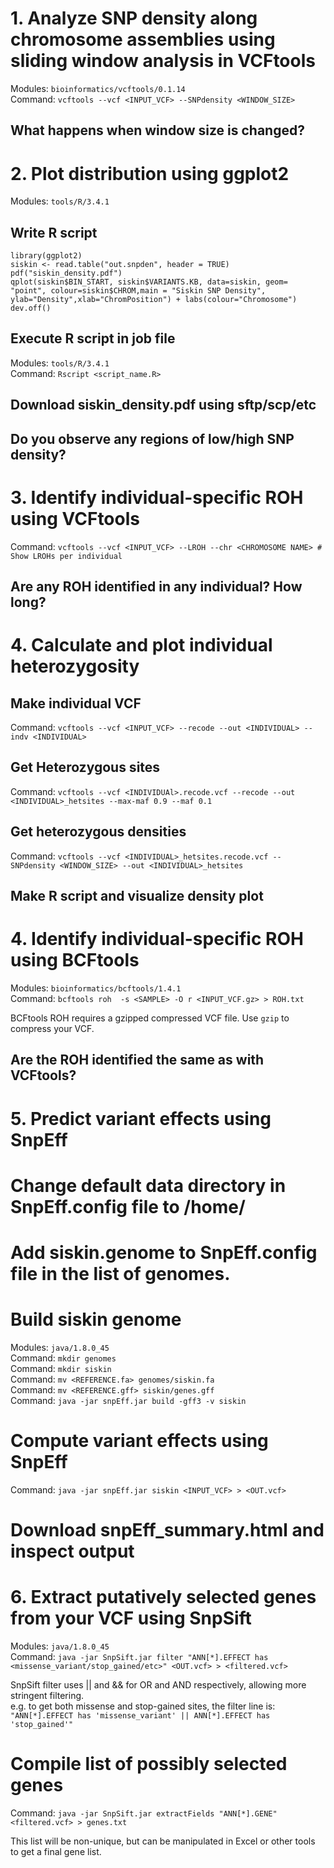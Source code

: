 # 1. Analyze SNP density along chromosome assemblies using sliding window analysis in VCFtools  
Modules: `bioinformatics/vcftools/0.1.14`  
Command: `vcftools --vcf <INPUT_VCF> --SNPdensity <WINDOW_SIZE>`  
## What happens when window size is changed?  

# 2. Plot distribution using ggplot2  
Modules: `tools/R/3.4.1`  

## Write R script
`library(ggplot2)`  
`siskin <- read.table("out.snpden", header = TRUE)`  
`pdf("siskin_density.pdf")`  
`qplot(siskin$BIN_START, siskin$VARIANTS.KB, data=siskin, geom= "point", colour=siskin$CHROM,main = "Siskin SNP Density", ylab="Density",xlab="ChromPosition") + labs(colour="Chromosome")`  
`dev.off()`  

## Execute R script in job file  
Modules: `tools/R/3.4.1`  
Command: `Rscript <script_name.R>`  

## Download siskin_density.pdf using sftp/scp/etc  

## Do you observe any regions of low/high SNP density?  

# 3. Identify individual-specific ROH using VCFtools  
Command: `vcftools --vcf <INPUT_VCF> --LROH --chr <CHROMOSOME NAME> # Show LROHs per individual`

## Are any ROH identified in any individual? How long?  

# 4. Calculate and plot individual heterozygosity  
## Make individual VCF  

Command: `vcftools --vcf <INPUT_VCF> --recode --out <INDIVIDUAL> --indv <INDIVIDUAL>`  
## Get Heterozygous sites 
Command: `vcftools --vcf <INDIVIDUAl>.recode.vcf --recode --out <INDIVIDUAL>_hetsites --max-maf 0.9 --maf 0.1`  

## Get heterozygous densities  
Command: `vcftools --vcf <INDIVIDUAL>_hetsites.recode.vcf --SNPdensity <WINDOW_SIZE> --out <INDIVIDUAL>_hetsites`  

## Make R script and visualize density plot  

# 4. Identify individual-specific ROH using BCFtools  
Modules: `bioinformatics/bcftools/1.4.1`  
Command: `bcftools roh  -s <SAMPLE> -O r <INPUT_VCF.gz> > ROH.txt`  

BCFtools ROH requires a gzipped compressed VCF file.  Use `gzip` to compress your VCF.  

## Are the ROH identified the same as with VCFtools?  

# 5. Predict variant effects using SnpEff  

# Change default data directory in SnpEff.config file to /home/<YOURNAME>  

# Add siskin.genome to SnpEff.config file in the list of genomes.  

# Build siskin genome  
Modules: `java/1.8.0_45`  
Command: `mkdir genomes`  
Command: `mkdir siskin`  
Command: `mv <REFERENCE.fa> genomes/siskin.fa`  
Command: `mv <REFERENCE.gff> siskin/genes.gff`  
Command: `java -jar snpEff.jar build -gff3 -v siskin`  

# Compute variant effects using SnpEff  
Command: `java -jar snpEff.jar siskin <INPUT_VCF> > <OUT.vcf>`  

# Download snpEff_summary.html and inspect output  

# 6. Extract putatively selected genes from your VCF using SnpSift  
Modules: `java/1.8.0_45`  
Command: `java -jar SnpSift.jar filter "ANN[*].EFFECT has <missense_variant/stop_gained/etc>" <OUT.vcf> > <filtered.vcf>`  

SnpSift filter uses || and && for OR and AND respectively, allowing more stringent filtering.  
e.g. to get both missense and stop-gained sites, the filter line is: `"ANN[*].EFFECT has 'missense_variant' || ANN[*].EFFECT has 'stop_gained'"`  

# Compile list of possibly selected genes  
Command: `java -jar SnpSift.jar extractFields "ANN[*].GENE" <filtered.vcf> > genes.txt`  

This list will be non-unique, but can be manipulated in Excel or other tools to get a final gene list.  
